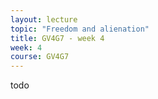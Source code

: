 ```yaml
---
layout: lecture
topic: "Freedom and alienation"
title: GV4G7 - week 4
week: 4
course: GV4G7
---
```


todo
